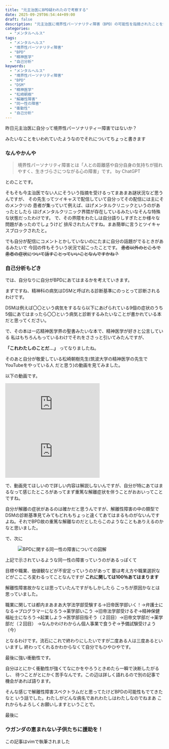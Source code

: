 ```yaml
---
title: "元主治医にBPD疑われたので考察する"
date: 2025-09-29T06:54:44+09:00
draft: false
description: "元主治医に境界性パーソナリティ障害（BPD）の可能性を指摘されたことをきっかけに、自己分析を行った考察記事です。DSMの診断基準や専門家のYouTube動画を参考に、自身の症状や特性がBPDに当てはまるかを検討しています。"
categories:
  - "メンタルヘルス"
tags:
  - "メンタルヘルス"
  - "境界性パーソナリティ障害"
  - "BPD"
  - "精神医学"
  - "自己分析"
keywords:
  - "メンタルヘルス"
  - "境界性パーソナリティ障害"
  - "BPD"
  - "DSM"
  - "精神医学"
  - "松崎朝樹"
  - "解離性障害"
  - "同一性の障害"
  - "衝動性"
  - "自己分析"
---
```


昨日元主治医に自分って境界性パーソナリティー障害ではないか？

みたいなことをいわれていたようなのでそれについてちょっと書きます

### なんやかんや


> 境界性パーソナリティ障害とは「人との距離感や自分自身の気持ちが揺れやすく、生きづらさにつながる心の障害」です。 by ChatGPT

とのことです。

そもそも今主治医でない人にそういう指摘を受けるってまあまあ謎状況など思うんですが、
その先生ってツイキャスで配信していて自分ってその配信には主にそのメンクリの
患者が集っていて例えば、ほげメンタルクリニックというのがあったとしたら
ほげメンタルクリニック界隈が存在しているみたいなそんな特殊な状態だったわけです。
で、その界隈をわたしは自分語りしすぎたとか様々な問題があったのでしょうけど
排斥されたんですね。まあ簡単に言うとツイキャスブロックされたと。

でも自分が配信にコメントとかしていないのにたまに自分の話題がでるときがあるみたいで
今回の件もそういう状況で起こったことです。
~~患者以外のところで患者の症状について話すことっていいことなんですかね？~~

### 自己分析もどき

では、自分なりに自分がBPDにあてはまるかを考えていきます。

まずですね、精神科の病気はDSMと呼ばれる診断基準にのっとって診断されるわけです。

DSMは例えば〇〇という病気をするなら以下にあげられている9個の症状のうち
5個にあてはまったら〇〇という病気と診断するみたいなことが書かれている本だと思ってください。

で、その本は一応精神医学界の聖書みたいな本で、精神医学が好きと公言している
私はもちろんもっているわけでそれをささっと引いてみたんですが、

**「これわたしのことだ...」** ってなりましたね。

そのあと自分が敬愛している松崎朝樹先生(筑波大学の精神医学の先生でYouTubeをやっている人
だと思う)の動画を見てみました。

以下の動画です。
<div class="embed-list">

<div class="responsive-embed">
<iframe src="https://www.youtube.com/embed/YSsIVEH1I6A?si=vU3Jio4duuKLoqD8" title="YouTube video player" frameborder="0" allow="accelerometer; autoplay; clipboard-write; encrypted-media; gyroscope; picture-in-picture; web-share" referrerpolicy="strict-origin-when-cross-origin" allowfullscreen></iframe>
</div>

<div class="responsive-embed">
<iframe src="https://www.youtube.com/embed/Far6pz8BDfg?si=mmMoXZa4oOn4jAhq" title="YouTube video player" frameborder="0" allow="accelerometer; autoplay; clipboard-write; encrypted-media; gyroscope; picture-in-picture; web-share" referrerpolicy="strict-origin-when-cross-origin" allowfullscreen></iframe>
</div>

</div>



で、動画見てほしいので詳しい内容は解説しないんですが、自分が特にあてはまるなって感じたところがあってまず重篤な解離症状を伴うことがおおいってことですね。

自分が解離の症状があるのは確かだと思うんですが、解離性障害の中の類型でDSMの診断基準見てみてもどれもちょっと違くてあてはまるものがないんですよね。それでBPD故の重篤な解離なのだとしたらこのようなこともありえるのかなと思いました。

で、次に



<figure class="post-figure">
<img src="https://pbs.twimg.com/media/G18GXR7aQAA7g_9?format=jpg&name=large" alt="BPDに関する同一性の障害についての図解">
</figure>


上記で示されているような同一性の障害っていうのがあるっぽくて

目標や職業、価値観などが不安定っていうのがあって
要は考え方や職業選択などがここころ変わるってことなんですが
**これに関しては100％あてはまります**

解離性障害故かなとは思っていたんですがもしかしたら
こっちが原因かなとは思っていました。

職業に関しては都内まあまあ大学法学部受験する→旧帝医学部いく！→弁護士になる→プログラマーになろう→薬学部いこう
→旧帝法学部受けるぞ→精神保健福祉士になろう→起業しよう→医学部目指そう（２回目）→旧帝文学部だ→薬学部だ（２回目）
→なんかわけわからん個人事業で食うぞ→予備試験受けよう（今）

となるわけです。流石にこれで終わりにしたいですが二度ある人は三度あるといいますし
終わってくれるかわからなくて自分でもひやひやです。

最後に強い衝動性です。

自分はとにかく衝動性が強くてなにかをやろうときめたら一瞬で決断したがるし、
待つことがとにかく苦手なんです。この辺は詳しく語れるので別の記事で機会があれば語ります。

そんな感じで解離性障害スペクトラムだと思ってたけどBPDの可能性もでてきたなと
いう話でした。わたしがどんな病名であれわたしはわたしなのでねまあ
これからもよろしくお願いしますということで。

最後に



### ウガンダの恵まれない子供たちに援助を！

<p class="post__footer-note">この記事はvimで執筆されました</p>
